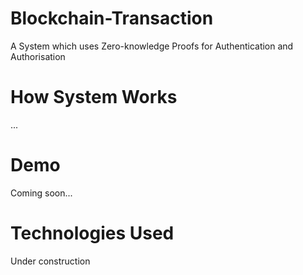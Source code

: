 # Blockchain-Transaction
A System which uses Zero-knowledge Proofs for Authentication and Authorisation

# How System Works
...

# Demo
Coming soon...

# Technologies Used
Under construction
